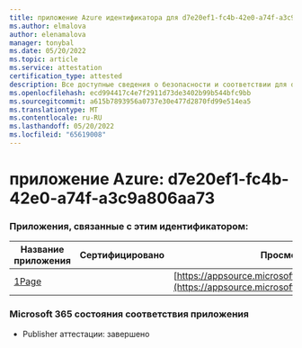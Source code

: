 ```yaml
---
title: приложение Azure идентификатора для d7e20ef1-fc4b-42e0-a74f-a3c9a806aa73
ms.author: elmalova
author: elenamalova
manager: tonybal
ms.date: 05/20/2022
ms.topic: article
ms.service: attestation
certification_type: attested
description: Все доступные сведения о безопасности и соответствии для d7e20ef1-fc4b-42e0-a74f-a3c9a806aa73.
ms.openlocfilehash: ecd994417c4e7f2911d73de3402b99b544bfc9bb
ms.sourcegitcommit: a615b7893956a0737e30e477d2870fd99e514ea5
ms.translationtype: MT
ms.contentlocale: ru-RU
ms.lasthandoff: 05/20/2022
ms.locfileid: "65619008"
---
```

# <a name="azure-app-id-d7e20ef1-fc4b-42e0-a74f-a3c9a806aa73"></a>приложение Azure: d7e20ef1-fc4b-42e0-a74f-a3c9a806aa73


### <a name="apps-associated-with-this-id"></a>Приложения, связанные с этим идентификатором:
| **Название приложения** | **Сертифицировано** | **Просмотр в AppSource** |
|--------------|---------------|-----------------------|
| [1Page](../forward/WA200003900.md) |  | [https://appsource.microsoft.com/product/office/WA200003900](https://appsource.microsoft.com/product/office/WA200003900) |

### <a name="microsoft-365-app-compliance-status"></a>Microsoft 365 состояния соответствия приложения
- Publisher аттестации: завершено
